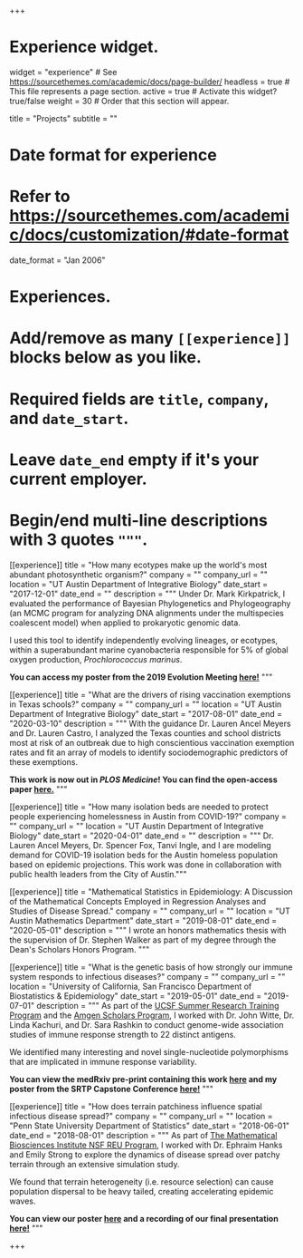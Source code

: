 +++
# Experience widget.
widget = "experience"  # See https://sourcethemes.com/academic/docs/page-builder/
headless = true  # This file represents a page section.
active = true  # Activate this widget? true/false
weight = 30  # Order that this section will appear.

title = "Projects"
subtitle = ""

# Date format for experience
#   Refer to https://sourcethemes.com/academic/docs/customization/#date-format
date_format = "Jan 2006"

# Experiences.
#   Add/remove as many `[[experience]]` blocks below as you like.
#   Required fields are `title`, `company`, and `date_start`.
#   Leave `date_end` empty if it's your current employer.
#   Begin/end multi-line descriptions with 3 quotes `"""`.

[[experience]]
  title = "How many ecotypes make up the world's most abundant photosynthetic organism?"
  company = ""
  company_url = ""
  location = "UT Austin Department of Integrative Biology"
  date_start = "2017-12-01"
  date_end = ""
  description = """
  Under Dr. Mark Kirkpatrick, I evaluated the performance of Bayesian Phylogenetics and Phylogeography (an MCMC program for analyzing DNA alignments under the multispecies coalescent model) when applied to prokaryotic genomic data. 

  I used this tool to identify independently evolving lineages, or ecotypes, within a superabundant marine cyanobacteria responsible for 5% of global oxygen production, *Prochlorococcus marinus*.

  **You can access my poster from the 2019 Evolution Meeting [here!](files/poster-Evolution_2019.pdf)**
  """

[[experience]]
  title = "What are the drivers of rising vaccination exemptions in Texas schools?"
  company = ""
  company_url = ""
  location = "UT Austin Department of Integrative Biology"
  date_start = "2017-08-01"
  date_end = "2020-03-10"
  description = """
  With the guidance Dr. Lauren Ancel Meyers and Dr. Lauren Castro, I analyzed the Texas counties and school districts most at risk of an outbreak due to high conscientious vaccination exemption rates and fit an array of models to identify sociodemographic predictors of these exemptions.

  **This work is now out in *PLOS Medicine*! You can find the open-access paper [here.](https://doi.org/10.1371/journal.pmed.1003049)**
  """


[[experience]]
  title = "How many isolation beds are needed to protect people experiencing homelessness in Austin from COVID-19?"
  company = ""
  company_url = ""
  location = "UT Austin Department of Integrative Biology"
  date_start = "2020-04-01"
  date_end = ""
  description = """
  Dr. Lauren Ancel Meyers, Dr. Spencer Fox, Tanvi Ingle, and I are modeling demand for COVID-19 isolation beds for the Austin homeless population based on epidemic projections. This work was done in collaboration with public health leaders from the City of Austin."""

[[experience]]
  title = "Mathematical Statistics in Epidemiology: A Discussion of the Mathematical Concepts Employed in Regression Analyses and Studies of Disease Spread."
  company = ""
  company_url = ""
  location = "UT Austin Mathematics Department"
  date_start = "2019-08-01"
  date_end = "2020-05-01"
  description = """
  I wrote an honors mathematics thesis with the supervision of Dr. Stephen Walker as part of my degree through the Dean's Scholars Honors Program.
  """

[[experience]]
  title = "What is the genetic basis of how strongly our immune system responds to infectious diseases?"
  company = ""
  company_url = ""
  location = "University of California, San Francisco Department of Biostatistics & Epidemiology"
  date_start = "2019-05-01"
  date_end = "2019-07-01"
  description = """
  As part of the [UCSF Summer Research Training Program](https://graduate.ucsf.edu/srtp) and the [Amgen Scholars Program](https://amgenscholars.com/), I worked with Dr. John Witte, Dr. Linda Kachuri, and Dr. Sara Rashkin to conduct genome-wide association studies of immune response strength to 22 distinct antigens.

  We identified many interesting and novel single-nucleotide polymorphisms that are implicated in immune response variability.

  **You can view the medRxiv pre-print containing this work [here](https://doi.org/10.1101/2020.05.01.20088054) and my poster from the SRTP Capstone Conference [here!](files/poster-UCSF_2019.pdf)**
  """

[[experience]]
  title = "How does terrain patchiness influence spatial infectious disease spread?"
  company = ""
  company_url = ""
  location = "Penn State University Department of Statistics"
  date_start = "2018-06-01"
  date_end = "2018-08-01"
  description = """
  As part of [The Mathematical Biosciences Institute NSF REU Program](https://mbi.osu.edu/education/summer-reu-program), I worked with Dr. Ephraim Hanks and Emily Strong to explore the dynamics of disease spread over patchy terrain through an extensive simulation study.
  
  We found that terrain heterogeneity (i.e. resource selection) can cause population dispersal to be heavy tailed, creating accelerating epidemic waves.

  **You can view our poster [here](files/poster-MBI_2018.pdf) and a recording of our final presentation [here!](https://archive.mbi.ohio-state.edu/video?view=speakers&id=18129&item=Maike%20Morrison)**
  """

+++

